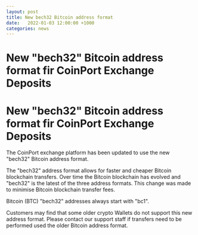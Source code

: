 ```yaml
---
layout: post
title: New bech32 Bitcoin address format
date:   2022-01-03 12:00:00 +1000
categories: news
---
```

# New "bech32" Bitcoin address format fir CoinPort Exchange Deposits
# New "bech32" Bitcoin address format fir CoinPort Exchange Deposits

The CoinPort exchange platform has been updated to use the new "bech32" Bitcoin address format.

The "bech32" address format allows for faster and cheaper Bitcoin blockchain transfers. Over time the Bitcoin blockchain has evolved and "bech32" is the latest of the three address formats. This change was made to minimise Bitcoin blockchain transfer fees.

Bitcoin (BTC) "bech32" addresses always start with "bc1".

Customers may find that some older crypto Wallets do not support this new address format. Please contact our support staff if transfers need to be performed used the older Bitcoin address format.
